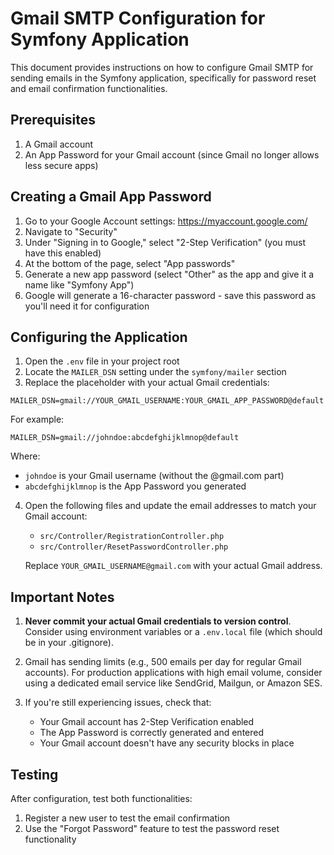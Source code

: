 # Gmail SMTP Configuration for Symfony Application

This document provides instructions on how to configure Gmail SMTP for sending emails in the Symfony application, specifically for password reset and email confirmation functionalities.

## Prerequisites

1. A Gmail account
2. An App Password for your Gmail account (since Gmail no longer allows less secure apps)

## Creating a Gmail App Password

1. Go to your Google Account settings: https://myaccount.google.com/
2. Navigate to "Security"
3. Under "Signing in to Google," select "2-Step Verification" (you must have this enabled)
4. At the bottom of the page, select "App passwords"
5. Generate a new app password (select "Other" as the app and give it a name like "Symfony App")
6. Google will generate a 16-character password - save this password as you'll need it for configuration

## Configuring the Application

1. Open the `.env` file in your project root
2. Locate the `MAILER_DSN` setting under the `symfony/mailer` section
3. Replace the placeholder with your actual Gmail credentials:

```
MAILER_DSN=gmail://YOUR_GMAIL_USERNAME:YOUR_GMAIL_APP_PASSWORD@default
```

For example:
```
MAILER_DSN=gmail://johndoe:abcdefghijklmnop@default
```

Where:
- `johndoe` is your Gmail username (without the @gmail.com part)
- `abcdefghijklmnop` is the App Password you generated

4. Open the following files and update the email addresses to match your Gmail account:
   - `src/Controller/RegistrationController.php`
   - `src/Controller/ResetPasswordController.php`

   Replace `YOUR_GMAIL_USERNAME@gmail.com` with your actual Gmail address.

## Important Notes

1. **Never commit your actual Gmail credentials to version control**. Consider using environment variables or a `.env.local` file (which should be in your .gitignore).

2. Gmail has sending limits (e.g., 500 emails per day for regular Gmail accounts). For production applications with high email volume, consider using a dedicated email service like SendGrid, Mailgun, or Amazon SES.

3. If you're still experiencing issues, check that:
   - Your Gmail account has 2-Step Verification enabled
   - The App Password is correctly generated and entered
   - Your Gmail account doesn't have any security blocks in place

## Testing

After configuration, test both functionalities:
1. Register a new user to test the email confirmation
2. Use the "Forgot Password" feature to test the password reset functionality